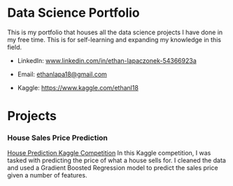 # Data Science Portfolio

This is my portfolio that houses all the data science projects I have done in my free time. This is for self-learning and expanding my knowledge in this field. 

* LinkedIn: www.linkedin.com/in/ethan-lapaczonek-54366923a
  
* Email: ethanlapa18@gmail.com

* Kaggle: https://www.kaggle.com/ethanl18

# Projects

### House Sales Price Prediction
[House Prediction Kaggle Competition](https://github.com/ethan-lapo/House-Prediction-Kaggle-Competition.git)
In this Kaggle competition, I was tasked with predicting the price of what a house sells for. I cleaned the data and used a Gradient Boosted Regression model to predict the sales price given a number of features. 

